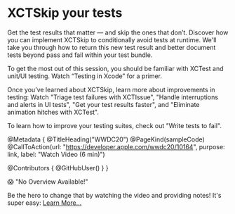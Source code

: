 # XCTSkip your tests

Get the test results that matter — and skip the ones that don’t. Discover how you can implement XCTSkip to conditionally avoid tests at runtime. We'll take you through how to return this new test result and better document tests beyond pass and fail within your test bundle.

To get the most out of this session, you should be familiar with XCTest and unit/UI testing. Watch “Testing in Xcode” for a primer.

Once you’ve learned about XCTSkip, learn more about improvements in testing: Watch "Triage test failures with XCTIssue", "Handle interruptions and alerts in UI tests", "Get your test results faster", and "Eliminate animation hitches with XCTest".

To learn how to improve your testing suites, check out "Write tests to fail".

@Metadata {
   @TitleHeading("WWDC20")
   @PageKind(sampleCode)
   @CallToAction(url: "https://developer.apple.com/wwdc20/10164", purpose: link, label: "Watch Video (6 min)")

   @Contributors {
      @GitHubUser(<replace this with your GitHub handle>)
   }
}

😱 "No Overview Available!"

Be the hero to change that by watching the video and providing notes! It's super easy:
 [Learn More…](https://wwdcnotes.github.io/WWDCNotes/documentation/wwdcnotes/contributing)
